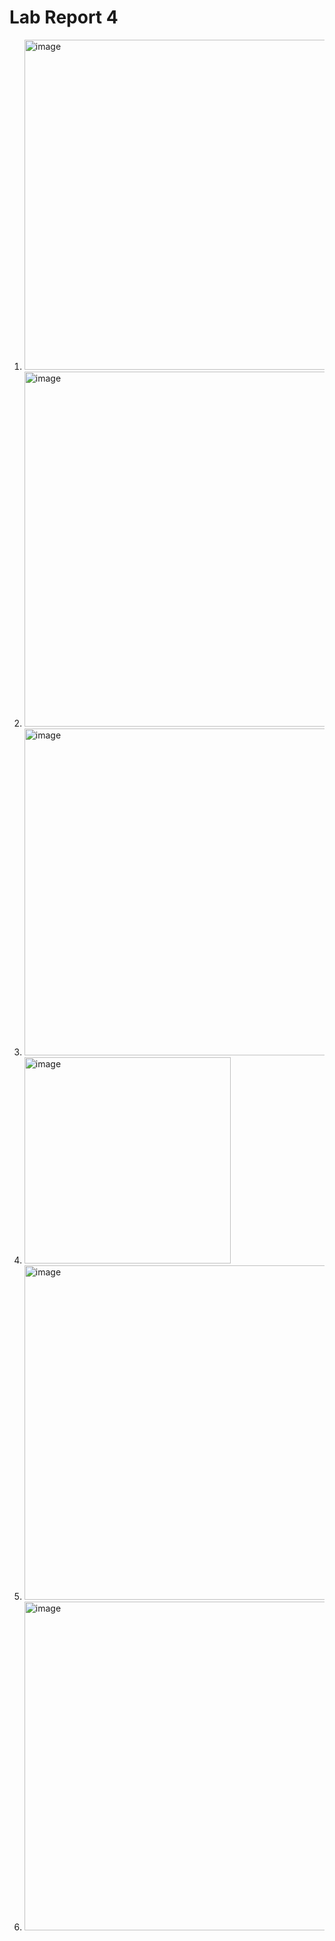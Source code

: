 # Lab Report 4

1. <img width="528" alt="image" src="https://user-images.githubusercontent.com/122576045/221492752-3d1e52f9-69f7-4f2a-87c5-c17d23ba0eed.png">

2. <img width="568" alt="image" src="https://user-images.githubusercontent.com/122576045/221492886-4b6f2e33-98ce-412d-b408-c96b4610dd37.png">
3. <img width="523" alt="image" src="https://user-images.githubusercontent.com/122576045/221499976-9c1ecc9e-82e3-4548-af7c-0cf85f82c4c8.png">
4. <img width="330" alt="image" src="https://user-images.githubusercontent.com/122576045/221513549-e9ff345c-336b-4145-82a0-2487bc3d782d.png">
5. <img width="535" alt="image" src="https://user-images.githubusercontent.com/122576045/221514484-4363ad95-1fa2-4518-b071-387847a9dc6c.png">
6. <img width="526" alt="image" src="https://user-images.githubusercontent.com/122576045/221518382-7f664820-0da2-4b16-a9ff-89d4e6cb26b1.png">

